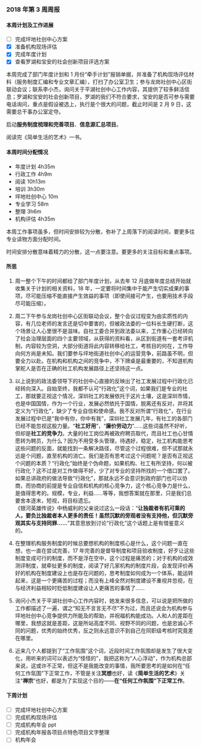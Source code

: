 ### 2018 年第 3 周周报
#### 本周计划及工作进展
- [ ] 完成坪地社创中心方案
- [x] 准备机构现场评估
- [x] 完成年度计划
- [x] 查看罗湖和宝安的社会创新项目评选方案

本周完成了部门年度计划和 1 月份“牵手计划”报销单据，并准备了机构现场评估材料（服务制度汇编和专业文章汇编），打扫了办公室卫生；参与龙岗社创中心区街联动会议；联系李小杰，询问关于平湖社创中心工作内容，其提供了较多鲜活信息；罗湖和宝安的社会创新项目，罗湖的我们不符合要求，宝安的是否可参与需要电话询问，重点是假设被选上，执行是个很大的问题，截止时间是 2 月 9 日，这需要总干事办公室定夺。

启动**服务制度梳理和完善项目**、**信息源汇总项目**。

阅读完《简单生活的艺术》一书。

#### 本周时间分配情况
- 年度计划 4h35m
- 行政工作 4h9m
- 阅读 10h13m
- 培训 3h30m
- 坪地社创中心 10m
- 专业学习 58m
- 整理 3h6m
- 机构评估 4h35m

本周工作事项虽多，但时间安排较为分散，弥补了上周落下的阅读时间，要更多往专业读物方面分配时间。

时间安排分散意味着精力的分散，这一点要注意。要更多的关注目标和重点事项。

#### 所思
1. 周一整个下午的时间都给了部门年度计划，从去年 12 月底做年度总结开始就收集关于计划的相关资料，18 年，一定要将时间集中于能产生切实成果的事项，尽可能压缩不能直接产生效益的事项（即使间接可产生，也要用技术手段尽可能压缩）。

1. 周二下午参与龙岗社创中心区街联动会议，整个会议过程变为由实质性的内容，有几位老师的发言还是切中要害的，但被政法委的一位科长生硬打断，这个场景让人心里很不是滋味。自社工委合并到政法委以来，工作重心已经转向了社会治理层面的四个主要领域，从获得的资料看，从区到街道有一套考评机制，内容较为空洞，大部分街道将此内容转移给社工，考核目的何在，工作导向何方尚是未知。我们要参与坪地街道社创中心的运营竞争，前路虽不明，但要全力以赴。在机构和机构之间的竞争中，不下牌桌是最重要的，不知道机构掌舵人是否在正确的社工机构发展路径上还坚持这一点。

1. 以上说到的政法委领导下的社创中心直接的反映出了社工发展过程中行政化已经转向深入。自始至终，我都不认可“行政化”这个词，如果我们是专业的社工，那就要正视这个情况，深圳社工的发展依托于这片土壤，这是深圳市情，也是中国国情，作为一个行业，发展必然依托于国情，脱离还有反对，并将其定义为“行政化”，缺少了专业自信和使命感。我不反对所谓“行政化”，在行业发展过程中已是“我中有你，你中有我”，深圳社工发展几年，有社工的各部门已经不能忽视这股力量。“**社工好用**”，“**廉价劳动力**”……这些词虽然不好听，但却是**社工的竞争力**。大量的社工岗位再被政府聘员取代，而且社工也心甘情愿转为聘员，为什么？因为不用受多头管理，待遇好，稳定，社工机构能思考这些问题的反面，就能找到一条解决路径，尽管这个过程很难，但不试那就永远是个问题，直至机构的消亡。我们是否有思考过这个问题呢？是否有正视这个问题的本质？“行政化”始终是个伪命题，如果机构、社工有所坚持，何以被行政化？这不过是对工作做得不好，少了对专业的坚持所找的一个借口罢了。如果总讲政府的做法导致“行政化”，那就永远不会意识到政府部门也可以协商，而协商的前提是专业自信和机构的核心竞争力，这个核心竞争力是什么，是值得思考的。规模，专业，利益……等等，我想答案就在那里，只是我们总要舍本逐末，短视，将目标遗忘。  
《银河英雄传说》中杨威利的父亲说过这么一段话：“**让独裁者有机可乘的人，要负比独裁者本人更多的责任！虽然沉默的旁观者没有支持他，但沉默旁观其实与支持同罪……**”其意思放到讨论“行政化”这个话题上是有借鉴意义的。

1. 在整理机构服务制度的时候总要想机构的制度核心是什么，这个问题一直在想，也一直在尝试完善，17 年完善的是督导制度和项目验收制度，好歹让这些制度变成可行的制度，而不是浮在空中，这个过程是痛苦的；对于机构的成效测评制度，就牵扯更多的制度，阅读了好几家机构的制度片段，会发现评价再好的机构在制度建设上也是存在问题的，思考制度如何成为一个体系，能运转起来，这是一个更痛苦的过程；而没有上峰全然对制度建设不重视并忽视，在与经济利益相较时贬低制度建设让人更痛苦的事情了……

1. 询问小杰关于平湖社创中心工作内容时，她发来很多信息，可以说是把所做的工作都描述了一遍，谓之“知无不言言无不尽”不为过，而且还说会为机构参与坪地社创中心竞争提供力所能及的帮助，并祝福机构能成功。人和人的差距在哪里，我想这就是差距，这是所站高度不同、视野不同的问题，也是忠诚心不同的问题，优秀的始终优秀，反之则永远意识不到自己在同职级考核时究竟差在哪里。

1. 近来几个人都提到了“工作氛围”这个词，近段时间工作氛围却是发生了很大变化，用听来的词可以表述为“怪怪的”，我把这称为“人心浮动”，作为机构总部来说，这或许不正常，但这不是我能改变的事情，我所要思考的是如何在“任何工作氛围”下正常工作，不管是关注**冥想**也好，读《**简单生活的艺术**》关注“**禅宗**”也好，都是为了实现这个目的——**在“任何工作氛围”下正常工作**。

#### 下周计划
- [ ] 完成坪地社创中心方案
- [ ] 完成机构现场评估
- [ ] 完成机构年会 ppt
- [ ] 完成机构年报各项目点特色项目文字整理
- [ ] 机构年会